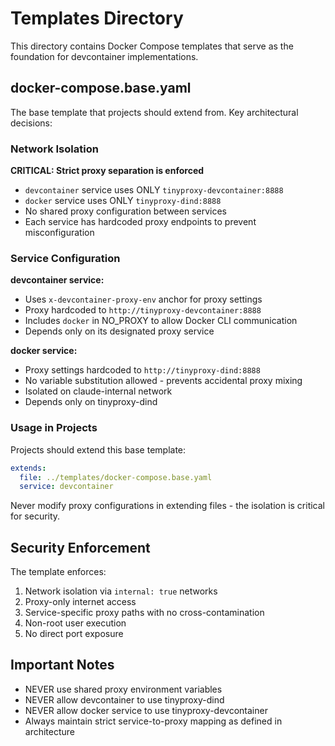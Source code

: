 # Templates Directory

This directory contains Docker Compose templates that serve as the foundation for devcontainer implementations.

## docker-compose.base.yaml

The base template that projects should extend from. Key architectural decisions:

### Network Isolation

**CRITICAL: Strict proxy separation is enforced**
- `devcontainer` service uses ONLY `tinyproxy-devcontainer:8888`
- `docker` service uses ONLY `tinyproxy-dind:8888`
- No shared proxy configuration between services
- Each service has hardcoded proxy endpoints to prevent misconfiguration

### Service Configuration

**devcontainer service:**
- Uses `x-devcontainer-proxy-env` anchor for proxy settings
- Proxy hardcoded to `http://tinyproxy-devcontainer:8888`
- Includes `docker` in NO_PROXY to allow Docker CLI communication
- Depends only on its designated proxy service

**docker service:**
- Proxy settings hardcoded to `http://tinyproxy-dind:8888`
- No variable substitution allowed - prevents accidental proxy mixing
- Isolated on claude-internal network
- Depends only on tinyproxy-dind

### Usage in Projects

Projects should extend this base template:
```yaml
extends:
  file: ../templates/docker-compose.base.yaml
  service: devcontainer
```

Never modify proxy configurations in extending files - the isolation is critical for security.

## Security Enforcement

The template enforces:
1. Network isolation via `internal: true` networks
2. Proxy-only internet access
3. Service-specific proxy paths with no cross-contamination
4. Non-root user execution
5. No direct port exposure

## Important Notes

- NEVER use shared proxy environment variables
- NEVER allow devcontainer to use tinyproxy-dind
- NEVER allow docker service to use tinyproxy-devcontainer
- Always maintain strict service-to-proxy mapping as defined in architecture